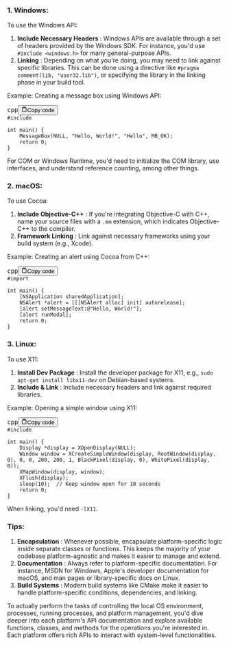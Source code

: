 ### 1. Windows:

To use the Windows API:

1. **Include Necessary Headers** : Windows APIs are available through a set of headers provided by the Windows SDK. For instance, you'd use `#include <windows.h>` for many general-purpose APIs.
2. **Linking** : Depending on what you're doing, you may need to link against specific libraries. This can be done using a directive like `#pragma comment(lib, "user32.lib")`, or specifying the library in the linking phase in your build tool.

Example: Creating a message box using Windows API:

<pre><div class="bg-black rounded-md mb-4"><div class="flex items-center relative text-gray-200 bg-gray-800 gizmo:dark:bg-token-surface-primary px-4 py-2 text-xs font-sans justify-between rounded-t-md"><span>cpp</span><button class="flex ml-auto gizmo:ml-0 gap-2 items-center"><svg stroke="currentColor" fill="none" stroke-width="2" viewBox="0 0 24 24" stroke-linecap="round" stroke-linejoin="round" class="icon-sm" height="1em" width="1em" xmlns="http://www.w3.org/2000/svg"><path d="M16 4h2a2 2 0 0 1 2 2v14a2 2 0 0 1-2 2H6a2 2 0 0 1-2-2V6a2 2 0 0 1 2-2h2"></path><rect x="8" y="2" width="8" height="4" rx="1" ry="1"></rect></svg>Copy code</button></div><div class="p-4 overflow-y-auto"><code class="!whitespace-pre hljs language-cpp"><span class="hljs-meta">#<span class="hljs-keyword">include</span> <span class="hljs-string"><windows.h></span></span>

<span class="hljs-function"><span class="hljs-type">int</span> <span class="hljs-title">main</span><span class="hljs-params">()</span> </span>{
    <span class="hljs-built_in">MessageBox</span>(<span class="hljs-literal">NULL</span>, <span class="hljs-string">"Hello, World!"</span>, <span class="hljs-string">"Hello"</span>, MB_OK);
    <span class="hljs-keyword">return</span> <span class="hljs-number">0</span>;
}
</code></div></div></pre>

For COM or Windows Runtime, you'd need to initialize the COM library, use interfaces, and understand reference counting, among other things.

### 2. macOS:

To use Cocoa:

1. **Include Objective-C++** : If you're integrating Objective-C with C++, name your source files with a `.mm` extension, which indicates Objective-C++ to the compiler.
2. **Framework Linking** : Link against necessary frameworks using your build system (e.g., Xcode).

Example: Creating an alert using Cocoa from C++:

<pre><div class="bg-black rounded-md mb-4"><div class="flex items-center relative text-gray-200 bg-gray-800 gizmo:dark:bg-token-surface-primary px-4 py-2 text-xs font-sans justify-between rounded-t-md"><span>cpp</span><button class="flex ml-auto gizmo:ml-0 gap-2 items-center"><svg stroke="currentColor" fill="none" stroke-width="2" viewBox="0 0 24 24" stroke-linecap="round" stroke-linejoin="round" class="icon-sm" height="1em" width="1em" xmlns="http://www.w3.org/2000/svg"><path d="M16 4h2a2 2 0 0 1 2 2v14a2 2 0 0 1-2 2H6a2 2 0 0 1-2-2V6a2 2 0 0 1 2-2h2"></path><rect x="8" y="2" width="8" height="4" rx="1" ry="1"></rect></svg>Copy code</button></div><div class="p-4 overflow-y-auto"><code class="!whitespace-pre hljs language-cpp"><span class="hljs-meta">#import <span class="hljs-string"><Cocoa/Cocoa.h></span></span>

<span class="hljs-function"><span class="hljs-type">int</span> <span class="hljs-title">main</span><span class="hljs-params">()</span> </span>{
    [NSApplication sharedApplication];
    NSAlert *alert = [[[NSAlert alloc] init] autorelease];
    [alert setMessageText:@<span class="hljs-string">"Hello, World!"</span>];
    [alert runModal];
    <span class="hljs-keyword">return</span> <span class="hljs-number">0</span>;
}
</code></div></div></pre>

### 3. Linux:

To use X11:

1. **Install Dev Package** : Install the developer package for X11, e.g., `sudo apt-get install libx11-dev` on Debian-based systems.
2. **Include & Link** : Include necessary headers and link against required libraries.

Example: Opening a simple window using X11:

<pre><div class="bg-black rounded-md mb-4"><div class="flex items-center relative text-gray-200 bg-gray-800 gizmo:dark:bg-token-surface-primary px-4 py-2 text-xs font-sans justify-between rounded-t-md"><span>cpp</span><button class="flex ml-auto gizmo:ml-0 gap-2 items-center"><svg stroke="currentColor" fill="none" stroke-width="2" viewBox="0 0 24 24" stroke-linecap="round" stroke-linejoin="round" class="icon-sm" height="1em" width="1em" xmlns="http://www.w3.org/2000/svg"><path d="M16 4h2a2 2 0 0 1 2 2v14a2 2 0 0 1-2 2H6a2 2 0 0 1-2-2V6a2 2 0 0 1 2-2h2"></path><rect x="8" y="2" width="8" height="4" rx="1" ry="1"></rect></svg>Copy code</button></div><div class="p-4 overflow-y-auto"><code class="!whitespace-pre hljs language-cpp"><span class="hljs-meta">#<span class="hljs-keyword">include</span> <span class="hljs-string"><X11/Xlib.h></span></span>

<span class="hljs-function"><span class="hljs-type">int</span> <span class="hljs-title">main</span><span class="hljs-params">()</span> </span>{
    Display *display = <span class="hljs-built_in">XOpenDisplay</span>(<span class="hljs-literal">NULL</span>);
    Window window = <span class="hljs-built_in">XCreateSimpleWindow</span>(display, <span class="hljs-built_in">RootWindow</span>(display, <span class="hljs-number">0</span>), <span class="hljs-number">0</span>, <span class="hljs-number">0</span>, <span class="hljs-number">200</span>, <span class="hljs-number">200</span>, <span class="hljs-number">1</span>, <span class="hljs-built_in">BlackPixel</span>(display, <span class="hljs-number">0</span>), <span class="hljs-built_in">WhitePixel</span>(display, <span class="hljs-number">0</span>));
    <span class="hljs-built_in">XMapWindow</span>(display, window);
    <span class="hljs-built_in">XFlush</span>(display);
    <span class="hljs-built_in">sleep</span>(<span class="hljs-number">10</span>);  <span class="hljs-comment">// Keep window open for 10 seconds</span>
    <span class="hljs-keyword">return</span> <span class="hljs-number">0</span>;
}
</code></div></div></pre>

When linking, you'd need `-lX11`.

### Tips:

1. **Encapsulation** : Whenever possible, encapsulate platform-specific logic inside separate classes or functions. This keeps the majority of your codebase platform-agnostic and makes it easier to manage and extend.
2. **Documentation** : Always refer to platform-specific documentation. For instance, MSDN for Windows, Apple's developer documentation for macOS, and man pages or library-specific docs on Linux.
3. **Build Systems** : Modern build systems like CMake make it easier to handle platform-specific conditions, dependencies, and linking.

To actually perform the tasks of controlling the local OS environment, processes, running processes, and platform management, you'd dive deeper into each platform's API documentation and explore available functions, classes, and methods for the operations you're interested in. Each platform offers rich APIs to interact with system-level functionalities.
